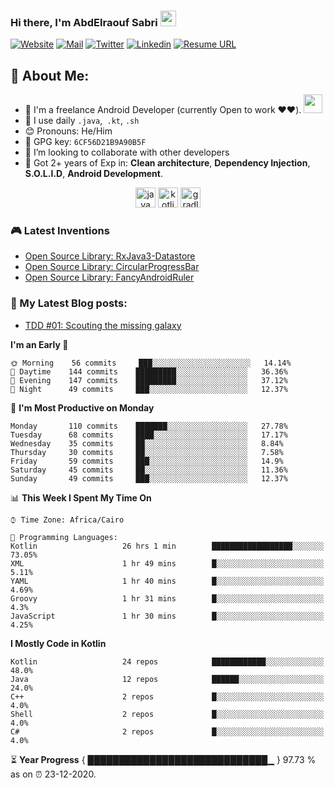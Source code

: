 ### Hi there, I'm AbdElraouf Sabri <img src="https://media.giphy.com/media/hvRJCLFzcasrR4ia7z/giphy.gif" width="25px">
[![Website](https://img.shields.io/badge/-Portfolio-black?style=for-the-badge&logo=google-chrome&logoColor=white)](https://abd3lraouf.tech/)
[![Mail](https://img.shields.io/badge/-Say%20Hi!-black?style=for-the-badge&logo=gmail)](mailto:abdelraoufsabri@gmail.com)
[![Twitter](https://img.shields.io/badge/-Twitter-black?style=for-the-badge&logo=twitter)](https://twitter.com/abd3lraouf)
[![Linkedin](https://img.shields.io/badge/-LinkedIn-black?style=for-the-badge&logo=Linkedin)](https://www.linkedin.com/in/abdelraouf-sabri/)
[![Resume URL](https://img.shields.io/static/v1?color=teal&label=Resume&logo=adobe&logoColor=white&style=for-the-badge&message=Download)](https://github.com/AbdElraoufSabri/AbdElraoufSabri/releases/latest/download/AbdElraouf.Sabri.resume.pdf)


## 🤵 About Me:
- 🏦 I'm a freelance Android Developer (currently Open to work ❤️❤️).
      <img src="https://media.giphy.com/media/WUlplcMpOCEmTGBtBW/giphy.gif" width="30">
- 🤔 I use daily `.java`,` .kt`, `.sh`
- 😊 Pronouns: He/Him
- 🔑 GPG key: `6CF56D21B9A90B5F`
- 👯 I’m looking to collaborate with other developers
- 💬 Got 2+ years of Exp in: **Clean architecture**, **Dependency Injection**, **S.O.L.I.D**, **Android Development**.

<p align="center">
<img src="https://devicons.github.io/devicon/devicon.git/icons/java/java-original.svg" alt="java" width="32" height="32"/> 
<img src="https://devicons.github.io/devicon/devicon.git/icons/kotlin/kotlin-original.svg" alt="kotlin" width="32" height="32"/> 
<img src="https://devicons.github.io/devicon/devicon.git/icons/gradle/gradle-plain.svg" alt="gradle" width="32" height="32"/> 
</p>

### 🎮 Latest Inventions
- [Open Source Library: RxJava3-Datastore](https://github.com/AbdElraoufSabri/DatastoreWithRxJava3)
- [Open Source Library: CircularProgressBar](https://github.com/AbdElraoufSabri/CircularProgressBar)
- [Open Source Library: FancyAndroidRuler](https://github.com/AbdElraoufSabri/FancyAndroidRuler)

### 📕 My Latest Blog posts:
<!-- BLOG-POST-LIST:START -->
- [TDD #01: Scouting the missing galaxy](https://abd3lraouf.tech/tdd/TDD-01-Scouting-the-missing-galaxy/)
<!-- BLOG-POST-LIST:END -->

<!--START_SECTION:waka-->
**I'm an Early 🐤** 

```text
🌞 Morning    56 commits     ███░░░░░░░░░░░░░░░░░░░░░░   14.14% 
🌆 Daytime    144 commits    █████████░░░░░░░░░░░░░░░░   36.36% 
🌃 Evening    147 commits    █████████░░░░░░░░░░░░░░░░   37.12% 
🌙 Night      49 commits     ███░░░░░░░░░░░░░░░░░░░░░░   12.37%

```
📅 **I'm Most Productive on Monday** 

```text
Monday       110 commits    ███████░░░░░░░░░░░░░░░░░░   27.78% 
Tuesday      68 commits     ████░░░░░░░░░░░░░░░░░░░░░   17.17% 
Wednesday    35 commits     ██░░░░░░░░░░░░░░░░░░░░░░░   8.84% 
Thursday     30 commits     ██░░░░░░░░░░░░░░░░░░░░░░░   7.58% 
Friday       59 commits     ███░░░░░░░░░░░░░░░░░░░░░░   14.9% 
Saturday     45 commits     ██░░░░░░░░░░░░░░░░░░░░░░░   11.36% 
Sunday       49 commits     ███░░░░░░░░░░░░░░░░░░░░░░   12.37%

```


📊 **This Week I Spent My Time On** 

```text
⌚︎ Time Zone: Africa/Cairo

💬 Programming Languages: 
Kotlin                   26 hrs 1 min        ██████████████████░░░░░░░   73.05% 
XML                      1 hr 49 mins        █░░░░░░░░░░░░░░░░░░░░░░░░   5.11% 
YAML                     1 hr 40 mins        █░░░░░░░░░░░░░░░░░░░░░░░░   4.69% 
Groovy                   1 hr 31 mins        █░░░░░░░░░░░░░░░░░░░░░░░░   4.3% 
JavaScript               1 hr 30 mins        █░░░░░░░░░░░░░░░░░░░░░░░░   4.25%

```

**I Mostly Code in Kotlin** 

```text
Kotlin                   24 repos            ████████████░░░░░░░░░░░░░   48.0% 
Java                     12 repos            ██████░░░░░░░░░░░░░░░░░░░   24.0% 
C++                      2 repos             █░░░░░░░░░░░░░░░░░░░░░░░░   4.0% 
Shell                    2 repos             █░░░░░░░░░░░░░░░░░░░░░░░░   4.0% 
C#                       2 repos             █░░░░░░░░░░░░░░░░░░░░░░░░   4.0%

```



<!--END_SECTION:waka-->

⏳ **Year Progress** { █████████████████████████████▁ } 97.73 % as on ⏰ 23-12-2020.


